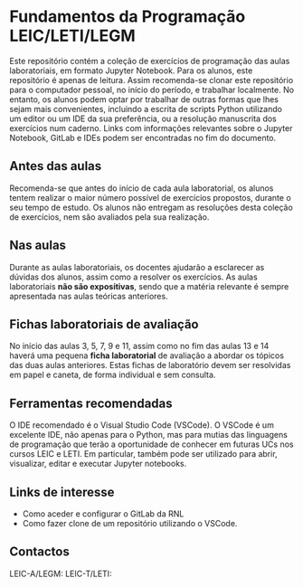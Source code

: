 # Fundamentos da Programação LEIC/LETI/LEGM

Este repositório contém a coleção de exercícios de programação das aulas laboratoriais, em formato Jupyter Notebook. Para os alunos, este repositório é apenas de leitura. Assim recomenda-se clonar este repositório para o computador pessoal, no início do período, e trabalhar localmente. No entanto, os alunos podem optar por trabalhar de outras formas que lhes sejam mais convenientes, incluindo a escrita de scripts Python utilizando um editor ou um IDE da sua preferência, ou a resolução manuscrita dos exercícios num caderno. Links com informações relevantes sobre o Jupyter Notebook, GitLab e IDEs podem ser encontradas no fim do documento.

## Antes das aulas
Recomenda-se que antes do início de cada aula laboratorial, os alunos tentem realizar o maior número possível de exercícios propostos, durante o seu tempo de estudo. Os alunos não entregam as resoluções desta coleção de exercícios, nem são avaliados pela sua realização.  

## Nas aulas
Durante as aulas laboratoriais, os docentes ajudarão a esclarecer as dúvidas dos alunos, assim como a resolver os exercícios. As aulas laboratoriais **não são expositivas**, sendo que a matéria relevante é sempre apresentada nas aulas teóricas anteriores.

## Fichas laboratoriais de avaliação
No início das aulas 3, 5, 7, 9 e 11, assim como no fim das aulas 13 e 14 haverá uma pequena **ficha laboratorial** de avaliação a abordar os tópicos das duas aulas anteriores. Estas fichas de laboratório devem ser resolvidas em papel e caneta, de forma individual e sem consulta.

## Ferramentas recomendadas 
O IDE recomendado é o Visual Studio Code (VSCode). O VSCode é um excelente IDE, não apenas para o Python, mas para mutias das linguagens de programação que terão a oportunidade de conhecer em futuras UCs nos cursos LEIC e LETI. Em particular, também pode ser utilizado para abrir, visualizar, editar e executar Jupyter notebooks.

## Links de interesse
- Como aceder e configurar o GitLab da RNL
- Como fazer clone de um repositório utilizando o VSCode.

## Contactos
LEIC-A/LEGM:
LEIC-T/LETI: 